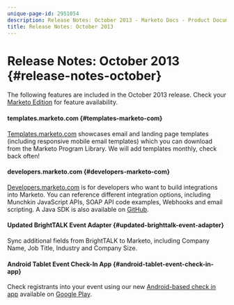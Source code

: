 ```yaml
---
unique-page-id: 2951054
description: Release Notes: October 2013 - Marketo Docs - Product Documentation
title: Release Notes: October 2013
---
```


# Release Notes: October 2013 {#release-notes-october}

The following features are included in the October 2013 release. Check your [Marketo Edition](http://docs.marketo.com/display/docs/assets/pricing.php) for feature availability.

#### templates.marketo.com {#templates-marketo-com}

[Templates.marketo.com](http://templates.marketo.com) showcases email and landing page templates (including responsive mobile email templates) which you can download from the Marketo Program Library. We will add templates monthly, check back often!

#### developers.marketo.com {#developers-marketo-com}

[Developers.marketo.com](http://developers.marketo.com) is for developers who want to build integrations into Marketo. You can reference different integration options, including Munchkin JavaScript APIs, SOAP API code examples, Webhooks and email scripting. A Java SDK is also available on [GitHub](https://github.com/Marketo/SOAP-API-Java-Client).

#### Updated BrightTALK Event Adapter {#updated-brighttalk-event-adapter}

Sync additional fields from BrightTALK to Marketo, including Company Name, Job Title, Industry and Company Size.

#### Android Tablet Event Check-In App {#android-tablet-event-check-in-app}

Check registrants into your event using our new [Android-based check in app](../../product-docs/core-marketo-concepts/mobile-apps/event-check-in/check-people-into-your-event-from-your-tablet.md) available on [Google Play](https://play.google.com/store/apps/details?id=com.marketo.eventcheckin&hl=en).
